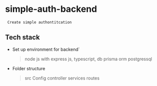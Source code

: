 # simple-auth-backend
` Create simple authontitcation`
## Tech stack
- Set up environment for backend`
  > node js with express js, typescript, db prisma orm postgressql
- Folder structure
  > src
    > Config
    > controller
    > services
    > routes
   
  
